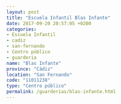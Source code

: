 ```yaml
---
layout: post
title: "Escuela Infantil Blas Infante"
date: 2017-09-20 20:57:05 +0200
categories:
- Escuela Infantil
- cadiz
- san-fernando
- Centro público
- guarderia
name: "Blas Infante"
province: "Cádiz"
location: "San Fernando"
code: "11011238"
type: "Centro público"
permalink: /guarderias/blas-infante.html
---
```


